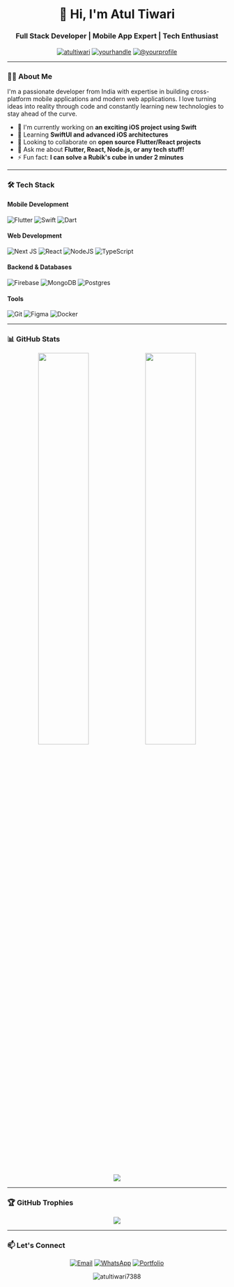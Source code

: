 <h1 align="center">🚀 Hi, I'm Atul Tiwari</h1>
<h3 align="center">Full Stack Developer | Mobile App Expert | Tech Enthusiast</h3>

<p align="center">
  <a href="https://www.linkedin.com/in/atul-tiwari-a87992367/" target="blank"><img align="center" src="https://img.shields.io/badge/LinkedIn-0077B5?style=for-the-badge&logo=linkedin&logoColor=white" alt="atultiwari"/></a>
  <a href="https://twitter.com/yourhandle" target="blank"><img align="center" src="https://img.shields.io/badge/Twitter-1DA1F2?style=for-the-badge&logo=twitter&logoColor=white" alt="yourhandle"/></a>
  <a href="https://medium.com/@yourprofile" target="blank"><img align="center" src="https://img.shields.io/badge/Medium-12100E?style=for-the-badge&logo=medium&logoColor=white" alt="@yourprofile"/></a>
</p>

---

### 👨‍💻 About Me

I'm a passionate developer from India with expertise in building cross-platform mobile applications and modern web applications. I love turning ideas into reality through code and constantly learning new technologies to stay ahead of the curve.

- 🔭 I'm currently working on **an exciting iOS project using Swift**
- 🌱 Learning **SwiftUI and advanced iOS architectures**
- 👯 Looking to collaborate on **open source Flutter/React projects**
- 💬 Ask me about **Flutter, React, Node.js, or any tech stuff!**
- ⚡ Fun fact: **I can solve a Rubik's cube in under 2 minutes**

---

### 🛠 Tech Stack

#### Mobile Development
![Flutter](https://img.shields.io/badge/Flutter-02569B?style=for-the-badge&logo=flutter&logoColor=white)
![Swift](https://img.shields.io/badge/Swift-FA7343?style=for-the-badge&logo=swift&logoColor=white)
![Dart](https://img.shields.io/badge/Dart-0175C2?style=for-the-badge&logo=dart&logoColor=white)

#### Web Development
![Next JS](https://img.shields.io/badge/Next-black?style=for-the-badge&logo=next.js&logoColor=white)
![React](https://img.shields.io/badge/react-%2320232a.svg?style=for-the-badge&logo=react&logoColor=%2361DAFB)
![NodeJS](https://img.shields.io/badge/node.js-6DA55F?style=for-the-badge&logo=node.js&logoColor=white)
![TypeScript](https://img.shields.io/badge/TypeScript-007ACC?style=for-the-badge&logo=typescript&logoColor=white)

#### Backend & Databases
![Firebase](https://img.shields.io/badge/Firebase-039BE5?style=for-the-badge&logo=Firebase&logoColor=white)
![MongoDB](https://img.shields.io/badge/MongoDB-%234ea94b.svg?style=for-the-badge&logo=mongodb&logoColor=white)
![Postgres](https://img.shields.io/badge/postgres-%23316192.svg?style=for-the-badge&logo=postgresql&logoColor=white)

#### Tools
![Git](https://img.shields.io/badge/git-%23F05033.svg?style=for-the-badge&logo=git&logoColor=white)
![Figma](https://img.shields.io/badge/figma-%23F24E1E.svg?style=for-the-badge&logo=figma&logoColor=white)
![Docker](https://img.shields.io/badge/docker-%230db7ed.svg?style=for-the-badge&logo=docker&logoColor=white)

---

### 📊 GitHub Stats

<p align="center">
  <img width="48%" src="https://github-readme-stats.vercel.app/api?username=kajumac07&show_icons=true&theme=radical" />
  <img width="48%" src="https://github-readme-streak-stats.herokuapp.com/?user=kajumac07&theme=radical" />
</p>

<p align="center">
  <img src="https://github-readme-stats.vercel.app/api/top-langs/?username=kajumac07&layout=compact&theme=radical" />
</p>

---

### 🏆 GitHub Trophies

<p align="center">
  <img src="https://github-profile-trophy.vercel.app/?username=kajumac07&theme=onedark&no-frame=true&row=1&margin-w=20" />
</p>

---

### 📫 Let's Connect

<p align="center">
  <a href="mailto:atult8556@gmail.com"><img src="https://img.shields.io/badge/Gmail-D14836?style=for-the-badge&logo=gmail&logoColor=white" alt="Email"></a>
  <a href="https://wa.me/918960290289"><img src="https://img.shields.io/badge/WhatsApp-25D366?style=for-the-badge&logo=whatsapp&logoColor=white" alt="WhatsApp"></a>
  <a href="https://kajus-portfolio.vercel.app/" target="_blank"><img src="https://img.shields.io/badge/Portfolio-%23000000.svg?style=for-the-badge&logo=firefox&logoColor=#FF7139" alt="Portfolio"></a>
</p>

<p align="center">
  <img src="https://komarev.com/ghpvc/?username=kajumac07&label=Profile%20views&color=0e75b6&style=flat" alt="atultiwari7388" />
</p>
